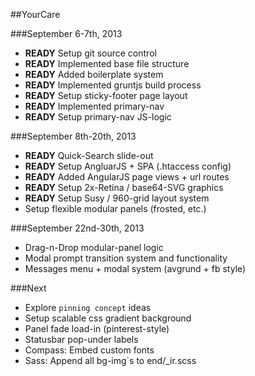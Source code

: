 ##YourCare

###September 6-7th, 2013
* **READY** Setup git source control
* **READY** Implemented base file structure
* **READY** Added boilerplate system
* **READY** Implemented gruntjs build process
* **READY** Setup sticky-footer page layout
* **READY** Implemented primary-nav
* **READY** Setup primary-nav JS-logic

###September 8th-20th, 2013
* **READY** Quick-Search slide-out
* **READY** Setup AngluarJS + SPA (.htaccess config)
* **READY** Added AngularJS page views + url routes
* **READY** Setup 2x-Retina / base64-SVG graphics
* **READY** Setup Susy / 960-grid layout system
* Setup flexible modular panels (frosted, etc.)

###September 22nd-30th, 2013
* Drag-n-Drop modular-panel logic
* Modal prompt transition system and functionality
* Messages menu + modal system (avgrund + fb style)

###Next
* Explore `pinning concept` ideas
* Setup scalable css gradient background
* Panel fade load-in (pinterest-style)
* Statusbar pop-under labels
* Compass: Embed custom fonts
* Sass: Append all bg-img`s to end/_ir.scss


